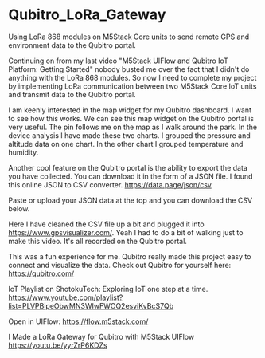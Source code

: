 # Qubitro_LoRa_Gateway
Using LoRa 868 modules on M5Stack Core units to send remote GPS and environment data to the Qubitro portal.

Continuing on from my last video "M5Stack UIFlow and Qubitro IoT Platform: Getting Started" nobody busted me over the fact that I didn't do anything with the LoRa 868 modules. So now I need to complete my project by implementing LoRa communication between two M5Stack Core IoT units and transmit data to the Qubitro portal.

I am keenly interested in the map widget for my Qubitro dashboard. I want to see how this works. We can see this map widget on the Qubitro portal is very useful. The pin follows me on the map as I walk around the park.
In the device analysis I have made these two charts. I grouped the pressure and altitude data on one chart. In the other chart I grouped temperature and humidity.

Another cool feature on the Qubitro portal is the ability to export the data you have collected. You can download it in the form of a JSON file. I found this online JSON to CSV converter. https://data.page/json/csv

Paste or upload your JSON data at the top and you can download the CSV below.

Here I have cleaned the CSV file up a bit and plugged it into https://www.gpsvisualizer.com/. Yeah I had to do a bit of walking just to make this video. It's all recorded on the Qubitro portal.

This was a fun experience for me. Qubitro really made this project easy to connect and visualize the data. Check out Qubitro for yourself here: 
https://qubitro.com/

IoT Playlist on ShotokuTech: Exploring IoT one step at a time.
https://www.youtube.com/playlist?list=PLVPBipeObwMN3WIwFWOQ2esviKvBcS7Qb

Open in UIFlow:
https://flow.m5stack.com/

I Made a LoRa Gateway for Qubitro with M5Stack UIFlow https://youtu.be/yyrZrP6KDZs
